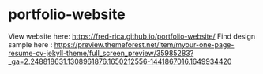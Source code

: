 # portfolio-website
View website here: https://fred-rica.github.io/portfolio-website/ 
Find design sample here : https://preview.themeforest.net/item/myour-one-page-resume-cv-jekyll-theme/full_screen_preview/35985283?_ga=2.248818631.1308961876.1650212556-1441867016.1649934420
